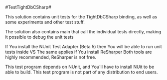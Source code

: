 ﻿#TestTightDbCSharp#

This solution contains unit tests for the TightDbCSharp binding, as well as some experiments and other test stuff.

The solution also contains main that call the individual tests directly, making it possible to debug the unit tests

If You install the NUnit Test Adapter (Beta 5) then You will be able to run unit tests inside VS
The same applies if You install ReSharper Both tools are highly recommended, ReSharper is not free.

This test program depends on NUnit, and You'll have to install NUit to be able to build.
This test program is not part of any distribution to end users.
